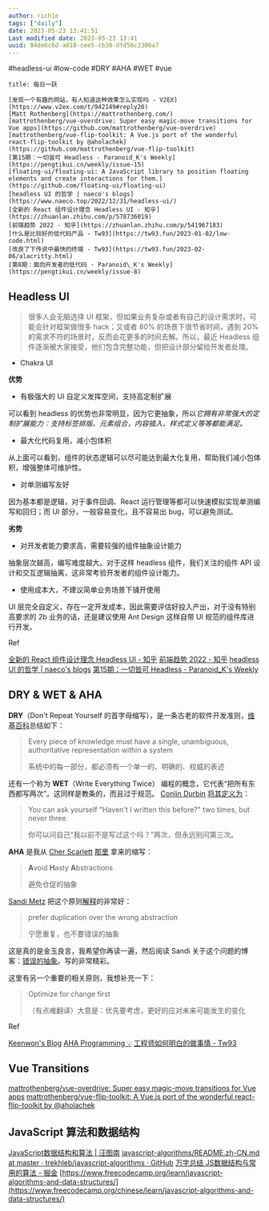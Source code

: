 ```yaml
---
author: rich1e
tags: ["daily"]
date: 2023-05-23 13:41:51
Last modified date: 2023-05-23 13:41
uuid: 94de6c6d-a018-cee5-cb30-dfd56c2306a7
---
```


#headless-ui #low-code #DRY #AHA #WET #vue 

```ad-note
title: 每日一跃

[发现一个有趣的网站，有人知道这种效果怎么实现吗 - V2EX](https://www.v2ex.com/t/942149#reply20)
[Matt Rothenberg](https://mattrothenberg.com/)
[mattrothenberg/vue-overdrive: Super easy magic-move transitions for Vue apps](https://github.com/mattrothenberg/vue-overdrive)
[mattrothenberg/vue-flip-toolkit: A Vue.js port of the wonderful react-flip-toolkit by @aholachek](https://github.com/mattrothenberg/vue-flip-toolkit)
[第15期：一切皆可 Headless - Paranoid_K's Weekly](https://pengtikui.cn/weekly/issue-15)
[floating-ui/floating-ui: A JavaScript library to position floating elements and create interactions for them.](https://github.com/floating-ui/floating-ui)
[headless UI 的哲学 | naeco's blogs](https://www.naeco.top/2022/12/31/headless-ui/)
[全新的 React 组件设计理念 Headless UI - 知乎](https://zhuanlan.zhihu.com/p/578736019)
[前端趋势 2022 - 知乎](https://zhuanlan.zhihu.com/p/541967183)
[什么是比较好的低代码产品 - Tw93](https://tw93.fun/2023-01-02/low-code.html)
[改良了下传说中最快的终端 - Tw93](https://tw93.fun/2023-02-06/alacritty.html)
[第8期：面向开发者的低代码 - Paranoid\_K's Weekly](https://pengtikui.cn/weekly/issue-8)
```

## Headless UI

> 很多人会无脑选择 UI 框架，但如果业务复杂或者有自己的设计需求时，可能会针对框架做很多 hack；又或者 80% 的场景下很节省时间，遇到 20% 的需求不符的场景时，反而会花更多的时间去解。所以，最近 Headless 组件逐渐被大家接受，他们包含完整功能，但把设计部分留给开发者处理。

- Chakra UI

**优势**

-   有极强大的 UI 自定义发挥空间，支持高定制扩展

可以看到 headless 的优势也非常明显，因为它更抽象，所以*它拥有非常强大的定制扩展能力：支持标签排版、元素组合，内容插入、样式定义等等都能满足。*

-   最大化代码复用，减小包体积

从上面可以看到，组件的状态逻辑可以尽可能达到最大化复用，帮助我们减小包体积，增强整体可维护性。

-   对单测编写友好

因为基本都是逻辑，对于事件回调、React 运行管理等都可以快速模拟实现单测编写和回归；而 UI 部分，一般容易变化，且不容易出 bug，可以避免测试。

**劣势**

-   对开发者能力要求高，需要较强的组件抽象设计能力

抽象层次越高，编写难度越大。对于这样 headless 组件，我们关注的组件 API 设计和交互逻辑抽离，这非常考验开发者的组件设计能力。

-   使用成本大，不建议简单业务场景下铺开使用

UI 层完全自定义，存在一定开发成本，因此需要评估好投入产出，对于没有特别高要求的 2b 业务的话，还是建议使用 Ant Design 这样自带 UI 规范的组件库进行开发。

Ref

[全新的 React 组件设计理念 Headless UI - 知乎](https://zhuanlan.zhihu.com/p/578736019)
[前端趋势 2022 - 知乎](https://zhuanlan.zhihu.com/p/541967183)
[headless UI 的哲学 | naeco's blogs](https://www.naeco.top/2022/12/31/headless-ui/)
[第15期：一切皆可 Headless - Paranoid\_K's Weekly](https://pengtikui.cn/weekly/issue-15)

## DRY & WET & AHA

**DRY**（Don't Repeat Yourself 的首字母缩写），是一条古老的软件开发准则，[维基百科](https://zh.wikipedia.org/wiki/%E4%B8%80%E6%AC%A1%E4%B8%94%E4%BB%85%E4%B8%80%E6%AC%A1)总结如下：

> Every piece of knowledge must have a single, unambiguous, authoritative representation within a system
> 
> 系统中的每一部分，都必须有一个单一的、明确的、权威的表述

还有一个称为 **WET**（Write Everything Twice） 编程的概念，它代表“把所有东西都写两次”。这同样是教条的，而且过于规范。 [Conlin Durbin](https://twitter.com/CallMeWuz) [将其定义为](https://dev.to/wuz/stop-trying-to-be-so-dry-instead-write-everything-twice-wet-5g33)：

> You can ask yourself "Haven't I written this before?" two times, but never three.
> 
> 你可以问自己“我以前不是写过这个吗？”两次，但永远别问第三次。

**AHA** 是我从 [Cher Scarlett](https://twitter.com/cherthedev) [那里](https://twitter.com/cherthedev/status/1112819136147742720) 拿来的缩写：

> **A**void **H**asty **A**bstractions
> 
> 避免仓促的抽象

[Sandi Metz](https://twitter.com/sandimetz) 把这个原则[解释](https://www.sandimetz.com/blog/2016/1/20/the-wrong-abstraction)的非常好：

> prefer duplication over the wrong abstraction
> 
> 宁愿重复，也不要错误的抽象

这是真的是金玉良言，我希望你再读一遍，然后阅读 Sandi 关于这个问题的博客：[错误的抽象](https://sandimetz.com/blog/2016/1/20/the-wrong-abstraction)。写的非常精彩。

这里有另一个重要的相关原则，我想补充一下：

> Optimize for change first
> 
> （有点难翻译）大意是：优先要考虑，更好的应对未来可能发生的变化

Ref

[Keenwon's Blog](https://keenwon.com/aha-programming/)
[AHA Programming 💡](https://kentcdodds.com/blog/aha-programming)
[工程师如何明白的做事情 - Tw93](https://tw93.fun/2022-12-09/talk.html)

## Vue Transitions

[mattrothenberg/vue-overdrive: Super easy magic-move transitions for Vue apps](https://github.com/mattrothenberg/vue-overdrive)
[mattrothenberg/vue-flip-toolkit: A Vue.js port of the wonderful react-flip-toolkit by @aholachek](https://github.com/mattrothenberg/vue-flip-toolkit)
## JavaScript 算法和数据结构

[JavaScript数据结构和算法 | 汪图南](https://wangtunan.github.io/blog/books/javascript/algorithm.html)
[javascript-algorithms/README.zh-CN.md at master · trekhleb/javascript-algorithms · GitHub](https://github.com/trekhleb/javascript-algorithms/blob/master/README.zh-CN.md)
[万字总结 JS数据结构与常用的算法 - 掘金](https://juejin.cn/post/7094056264283471908)
[https://www.freecodecamp.org/learn/javascript-algorithms-and-data-structures/](https://www.freecodecamp.org/chinese/learn/javascript-algorithms-and-data-structures/)